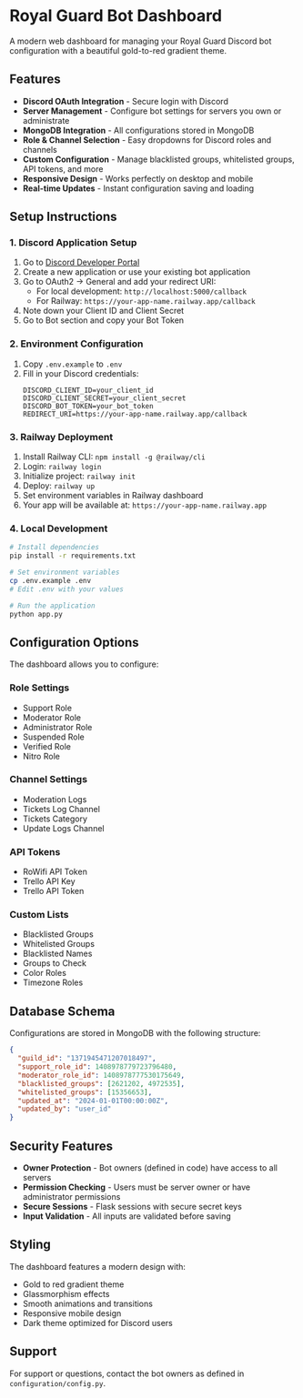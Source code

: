 # Royal Guard Bot Dashboard

A modern web dashboard for managing your Royal Guard Discord bot configuration with a beautiful gold-to-red gradient theme.

## Features

- **Discord OAuth Integration** - Secure login with Discord
- **Server Management** - Configure bot settings for servers you own or administrate
- **MongoDB Integration** - All configurations stored in MongoDB
- **Role & Channel Selection** - Easy dropdowns for Discord roles and channels
- **Custom Configuration** - Manage blacklisted groups, whitelisted groups, API tokens, and more
- **Responsive Design** - Works perfectly on desktop and mobile
- **Real-time Updates** - Instant configuration saving and loading

## Setup Instructions

### 1. Discord Application Setup

1. Go to [Discord Developer Portal](https://discord.com/developers/applications)
2. Create a new application or use your existing bot application
3. Go to OAuth2 → General and add your redirect URI:
   - For local development: `http://localhost:5000/callback`
   - For Railway: `https://your-app-name.railway.app/callback`
4. Note down your Client ID and Client Secret
5. Go to Bot section and copy your Bot Token

### 2. Environment Configuration

1. Copy `.env.example` to `.env`
2. Fill in your Discord credentials:
   ```
   DISCORD_CLIENT_ID=your_client_id
   DISCORD_CLIENT_SECRET=your_client_secret
   DISCORD_BOT_TOKEN=your_bot_token
   REDIRECT_URI=https://your-app-name.railway.app/callback
   ```

### 3. Railway Deployment

1. Install Railway CLI: `npm install -g @railway/cli`
2. Login: `railway login`
3. Initialize project: `railway init`
4. Deploy: `railway up`
5. Set environment variables in Railway dashboard
6. Your app will be available at: `https://your-app-name.railway.app`

### 4. Local Development

```bash
# Install dependencies
pip install -r requirements.txt

# Set environment variables
cp .env.example .env
# Edit .env with your values

# Run the application
python app.py
```

## Configuration Options

The dashboard allows you to configure:

### Role Settings
- Support Role
- Moderator Role  
- Administrator Role
- Suspended Role
- Verified Role
- Nitro Role

### Channel Settings
- Moderation Logs
- Tickets Log Channel
- Tickets Category
- Update Logs Channel

### API Tokens
- RoWifi API Token
- Trello API Key
- Trello API Token

### Custom Lists
- Blacklisted Groups
- Whitelisted Groups
- Blacklisted Names
- Groups to Check
- Color Roles
- Timezone Roles

## Database Schema

Configurations are stored in MongoDB with the following structure:

```json
{
  "guild_id": "1371945471207018497",
  "support_role_id": 1408978779723796480,
  "moderator_role_id": 1408978777530175649,
  "blacklisted_groups": [2621202, 4972535],
  "whitelisted_groups": [15356653],
  "updated_at": "2024-01-01T00:00:00Z",
  "updated_by": "user_id"
}
```

## Security Features

- **Owner Protection** - Bot owners (defined in code) have access to all servers
- **Permission Checking** - Users must be server owner or have administrator permissions
- **Secure Sessions** - Flask sessions with secure secret keys
- **Input Validation** - All inputs are validated before saving

## Styling

The dashboard features a modern design with:
- Gold to red gradient theme
- Glassmorphism effects
- Smooth animations and transitions
- Responsive mobile design
- Dark theme optimized for Discord users

## Support

For support or questions, contact the bot owners as defined in `configuration/config.py`.
